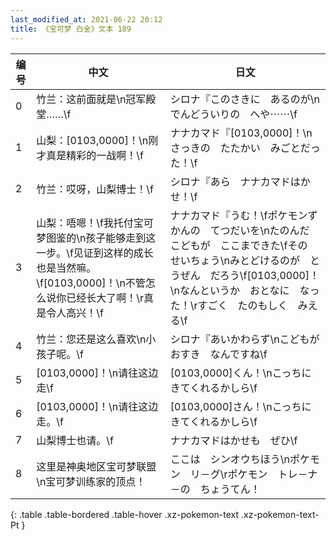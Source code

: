```yaml
---
last_modified_at: 2021-06-22 20:12
title: 《宝可梦 白金》文本 189
---
```

| 编号 | 中文 | 日文 |
| ---- | ---- | ---- |
| 0 | 竹兰：这前面就是\n冠军殿堂……\f | シロナ『このさきに　あるのが\nでんどういりの　へや⋯⋯\f |
| 1 | 山梨：[0103,0000]！\n刚才真是精彩的一战啊！\f | ナナカマド『[0103,0000]！\nさっきの　たたかい　みごとだった！\f |
| 2 | 竹兰：哎呀，山梨博士！\f | シロナ『あら　ナナカマドはかせ！\f |
| 3 | 山梨：唔嗯！\f我托付宝可梦图鉴的\n孩子能够走到这一步。\f见证到这样的成长也是当然嘛。\f[0103,0000]！\n不管怎么说你已经长大了啊！\r真是令人高兴！\f | ナナカマド『うむ！\fポケモンずかんの　てつだいを\nたのんだ　こどもが　ここまできた\fその　せいちょう\nみとどけるのが　とうぜん　だろう\f[0103,0000]！\nなんというか　おとなに　なった！\rすごく　たのもしく　みえる\f |
| 4 | 竹兰：您还是这么喜欢\n小孩子呢。\f | シロナ『あいかわらず\nこどもが　おすき　なんですね\f |
| 5 | [0103,0000]！\n请往这边走\f | [0103,0000]くん！\nこっちに　きてくれるかしら\f |
| 6 | [0103,0000]！\n请往这边走。\f | [0103,0000]さん！\nこっちに　きてくれるかしら\f |
| 7 | 山梨博士也请。\f | ナナカマドはかせも　ぜひ\f |
| 8 | 这里是神奥地区宝可梦联盟\n宝可梦训练家的顶点！ | ここは　シンオウちほう\nポケモン　リ－グ\rポケモン　トレ－ナ－の　ちょうてん！ |
{: .table .table-bordered .table-hover .xz-pokemon-text .xz-pokemon-text-Pt }